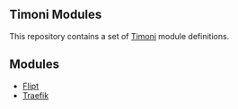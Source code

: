 Timoni Modules
--------------

This repository contains a set of [Timoni](https://timoni.sh) module definitions.

## Modules

- [Flipt](./flipt)
- [Traefik](./traefik)
